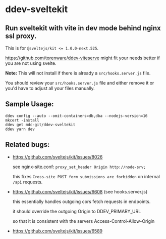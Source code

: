 # ddev-sveltekit

## Run sveltekit with vite in dev mode behind nginx ssl proxy. 

This is for `@sveltejs/kit <= 1.0.0-next.525`. 

https://github.com/torenware/ddev-viteserve might fit your needs better if you are not using svelte.

**Note:** This will not install if there is already a `src/hooks.server.js` file.

You should review your `src/hooks.server.js` file and either remove it or you'd have to adjust all your files manually.

## Sample Usage:

```
ddev config --auto --omit-containers=db,dba --nodejs-version=16 
mkcert -install
ddev get mdc-git/ddev-sveltekit
ddev yarn dev
```

## Related bugs:

- https://github.com/sveltejs/kit/issues/8026
  
  see nginx-site.conf: `proxy_set_header Origin http://node-srv;`
  
  this fixes `Cross-site POST form submissions are forbidden` on internal `/api` requests.
  
  
- https://github.com/sveltejs/kit/issues/6608 (see hooks.server.js)

  this essentially handles outgoing cors fetch requests in endpoints.
  
  it should override the outgoing Origin to DDEV_PRIMARY_URL
  
  so that it is consistent with the servers Access-Control-Allow-Origin

- https://github.com/sveltejs/kit/issues/6589 
